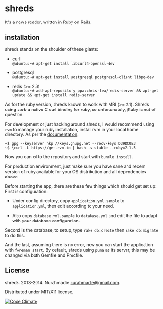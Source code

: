 shreds
===

It's a news reader, written in Ruby on Rails.


installation
---

shreds stands on the shoulder of these giants:

- curl  
  `@ubuntu:~# apt-get install libcurl4-openssl-dev`

- postgresql  
  `@ubuntu:~# apt-get install postgresql postgresql-client libpq-dev`

- redis (>= 2.6)   
  `@ubuntu:~# add-apt-repository ppa:chris-lea/redis-server && apt-get update && apt-get install redis-server`

As for the ruby version, shreds known to work with MRI (>= 2.1). Shreds using _curb_ a native C curl binding for ruby, so unfortunately, jRuby is out of question.

For development or just hacking around shreds, I would recommend using `rvm` to manage your ruby installation, install rvm in your local home directory. As per the [documentation](http://rvm.io/):  

```
~$ gpg --keyserver hkp://keys.gnupg.net --recv-keys D39DC0E3
~$ \curl -L https://get.rvm.io | bash -s stable --ruby=2.1.5
```

Now you can `cd` to the repository and start with `bundle install`.

For production environment, just make sure you have sane and recent version of ruby available for your OS distribution and all dependencies above.

Before starting the app, there are these few things which should get set up:  
First is configuration:

- Under config directory, copy `application.yml.sample` to `application.yml`, then edit according to your need.

- Also copy `database.yml.sample` to `database.yml` and edit the file to adapt with your database configuration.

Second is the database, to setup, type `rake db:create` then `rake db:migrate` to do this.

And the last, assuming there is no error, now you can start the application with `foreman start`. By default, shreds using `puma` as its server, this may be changed via both Gemfile and Procfile.

License
---
shreds. 2013-2014. Nurahmadie <nurahmadie@gmail.com>.

Distributed under MIT/X11 license.

[![Code Climate](https://codeclimate.com/github/fudanchii/shreds/badges/gpa.svg)](https://codeclimate.com/github/fudanchii/shreds)
